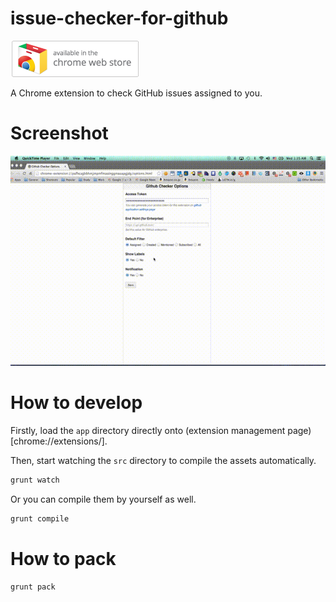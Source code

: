 # issue-checker-for-github

[![](misc/store_badge.png)][store]

A Chrome extension to check GitHub issues assigned to you.

# Screenshot

![screenshot](misc/screenshot.gif)

# How to develop

Firstly, load the `app` directory directly onto (extension management page)[chrome://extensions/].

Then, start watching the `src` directory to compile the assets automatically.

```bash
grunt watch
```

Or you can compile them by yourself as well.

```bash
grunt compile
```

# How to pack

```bash
grunt pack
```

[store]: https://chrome.google.com/webstore/detail/github-checker/dejgifcjoefbogdjpjokobdlddjhbich
